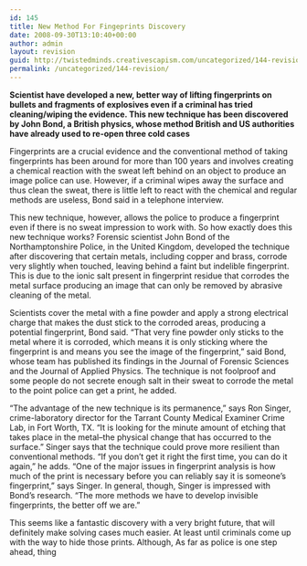 ```yaml
---
id: 145
title: New Method For Fingeprints Discovery
date: 2008-09-30T13:10:40+00:00
author: admin
layout: revision
guid: http://twistedminds.creativescapism.com/uncategorized/144-revision/
permalink: /uncategorized/144-revision/
---
```

<p class="dropcap-first">
  <strong>Scientist have developed a new, better way of lifting fingerprints on bullets and fragments of explosives even if a criminal has tried cleaning/wiping the evidence. This new technique has been discovered by John Bond, a British physics, whose method British and US authorities have already used to re-open three cold cases</strong>
</p>

Fingerprints are a crucial evidence and the conventional method of taking fingerprints has been around for more than 100 years and involves creating a chemical reaction with the sweat left behind on an object to produce an image police can use. However, if a criminal wipes away the surface and thus clean the sweat, there is little left to react with the chemical and regular methods are useless, Bond said in a telephone interview.

This new technique, however, allows the police to produce a fingerprint even if there is no sweat impression to work with. So how exactly does this new technique works? Forensic scientist John Bond of the Northamptonshire Police, in the United Kingdom, developed the technique after discovering that certain metals, including copper and brass, corrode very slightly when touched, leaving behind a faint but indelible fingerprint. This is due to the ionic salt present in fingerprint residue that corrodes the metal surface producing an image that can only be removed by abrasive cleaning of the metal.

Scientists cover the metal with a fine powder and apply a strong electrical charge that makes the dust stick to the corroded areas, producing a potential fingerprint, Bond said. &#8220;That very fine powder only sticks to the metal where it is corroded, which means it is only sticking where the fingerprint is and means you see the image of the fingerprint,&#8221; said Bond, whose team has published its findings in the Journal of Forensic Sciences and the Journal of Applied Physics. The technique is not foolproof and some people do not secrete enough salt in their sweat to corrode the metal to the point police can get a print, he added.

&#8220;The advantage of the new technique is its permanence,&#8221; says Ron Singer, crime-laboratory director for the Tarrant County Medical Examiner Crime Lab, in Fort Worth, TX. &#8220;It is looking for the minute amount of etching that takes place in the metal&#8211;the physical change that has occurred to the surface.&#8221; Singer says that the technique could prove more resilient than conventional methods. &#8220;If you don&#8217;t get it right the first time, you can do it again,&#8221; he adds. &#8220;One of the major issues in fingerprint analysis is how much of the print is necessary before you can reliably say it is someone&#8217;s fingerprint,&#8221; says Singer. In general, though, Singer is impressed with Bond&#8217;s research. &#8220;The more methods we have to develop invisible fingerprints, the better off we are.&#8221;

This seems like a fantastic discovery with a very bright future, that will definitely make solving cases much easier. At least until criminals come up with the way to hide those prints. Although, As far as police is one step ahead, thing